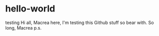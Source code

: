# hello-world
testing
Hi all, 
Macrea here, I'm testing this Github stuff so bear with.
So long, 
Macrea
p.s. 
